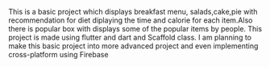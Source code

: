 This is a basic project which displays breakfast menu, salads,cake,pie with recommendation for diet diplaying the time and calorie for each item.Also there is popular box with displays some of the popular items by people. This project is made using flutter and dart and Scaffold class.
I am planning to make this basic project into more advanced project and even implementing cross-platform using Firebase
